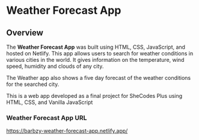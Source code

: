 # Weather Forecast App

## Overview
The **Weather Forecast App** was built using  HTML, CSS, JavaScript, and hosted on Netlify. This app allows users to search for weather conditions in various cities in the world. 
It gives information on the temperature, wind speed, humidity and clouds of any city. 

The Weather app also shows a five day forecast of the weather conditions for the searched city.

This is a web app developed as a final project for SheCodes Plus using HTML, CSS, and Vanilla JavaScript

### Weather Forecast App URL
https://barbzy-weather-forecast-app.netlify.app/
